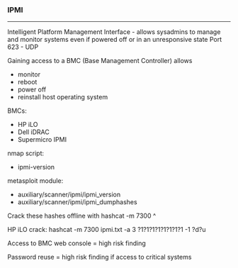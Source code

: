 ### IPMI
-----------
Intelligent Platform Management Interface - allows sysadmins to manage and monitor systems even if powered off or in an unresponsive state
Port 623 - UDP

Gaining access to a BMC (Base Management Controller) allows
- monitor
- reboot
- power off
- reinstall host operating system

BMCs:
- HP iLO
- Dell iDRAC
- Supermicro IPMI

nmap script:
- ipmi-version

metasploit module:
- auxiliary/scanner/ipmi/ipmi_version
- auxiliary/scanner/ipmi/ipmi_dumphashes

Crack these hashes offline with hashcat -m 7300 ^

HP iLO crack:
hashcat -m 7300 ipmi.txt -a 3 ?1?1?1?1?1?1?1?1 -1 ?d?u

Access to BMC web console = high risk finding

Password reuse = high risk finding if access to critical systems


